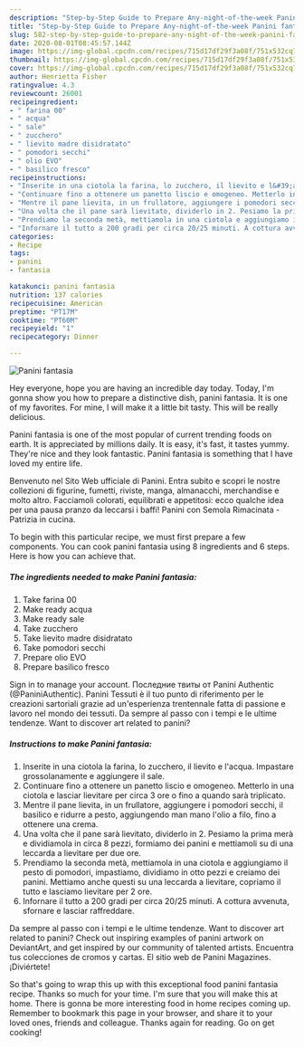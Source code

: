 ```yaml
---
description: "Step-by-Step Guide to Prepare Any-night-of-the-week Panini fantasia"
title: "Step-by-Step Guide to Prepare Any-night-of-the-week Panini fantasia"
slug: 582-step-by-step-guide-to-prepare-any-night-of-the-week-panini-fantasia
date: 2020-08-01T08:45:57.144Z
image: https://img-global.cpcdn.com/recipes/715d17df29f3a08f/751x532cq70/panini-fantasia-recipe-main-photo.jpg
thumbnail: https://img-global.cpcdn.com/recipes/715d17df29f3a08f/751x532cq70/panini-fantasia-recipe-main-photo.jpg
cover: https://img-global.cpcdn.com/recipes/715d17df29f3a08f/751x532cq70/panini-fantasia-recipe-main-photo.jpg
author: Henrietta Fisher
ratingvalue: 4.3
reviewcount: 26001
recipeingredient:
- " farina 00"
- " acqua"
- " sale"
- " zucchero"
- " lievito madre disidratato"
- " pomodori secchi"
- " olio EVO"
- " basilico fresco"
recipeinstructions:
- "Inserite in una ciotola la farina, lo zucchero, il lievito e l&#39;acqua. Impastare grossolanamente e aggiungere il sale."
- "Continuare fino a ottenere un panetto liscio e omogeneo. Metterlo in una ciotola e lasciar lievitare per circa 3 ore o fino a quando sarà triplicato."
- "Mentre il pane lievita, in un frullatore, aggiungere i pomodori secchi, il basilico e ridurre a pesto, aggiungendo man mano l&#39;olio a filo, fino a ottenere una crema."
- "Una volta che il pane sarà lievitato, dividerlo in 2. Pesiamo la prima merà e dividiamola in circa 8 pezzi, formiamo dei panini e mettiamoli su di una leccarda a lievitare per due ore."
- "Prendiamo la seconda metà, mettiamola in una ciotola e aggiungiamo il pesto di pomodori, impastiamo, dividiamo in otto pezzi e creiamo dei panini. Mettiamo anche questi su una leccarda a lievitare, copriamo il tutto e lasciamo lievitare per 2 ore."
- "Infornare il tutto a 200 gradi per circa 20/25 minuti. A cottura avvenuta, sfornare e lasciar raffreddare."
categories:
- Recipe
tags:
- panini
- fantasia

katakunci: panini fantasia 
nutrition: 137 calories
recipecuisine: American
preptime: "PT17M"
cooktime: "PT60M"
recipeyield: "1"
recipecategory: Dinner

---
```



![Panini fantasia](https://img-global.cpcdn.com/recipes/715d17df29f3a08f/751x532cq70/panini-fantasia-recipe-main-photo.jpg)

Hey everyone, hope you are having an incredible day today. Today, I'm gonna show you how to prepare a distinctive dish, panini fantasia. It is one of my favorites. For mine, I will make it a little bit tasty. This will be really delicious.

Panini fantasia is one of the most popular of current trending foods on earth. It is appreciated by millions daily. It is easy, it's fast, it tastes yummy. They're nice and they look fantastic. Panini fantasia is something that I have loved my entire life.

Benvenuto nel Sito Web ufficiale di Panini. Entra subito e scopri le nostre collezioni di figurine, fumetti, riviste, manga, almanacchi, merchandise e molto altro. Facciamoli colorati, equilibrati e appetitosi: ecco qualche idea per una pausa pranzo da leccarsi i baffi! Panini con Semola Rimacinata - Patrizia in cucina.


To begin with this particular recipe, we must first prepare a few components. You can cook panini fantasia using 8 ingredients and 6 steps. Here is how you can achieve that.

<!--inarticleads1-->

##### The ingredients needed to make Panini fantasia:

1. Take  farina 00
1. Make ready  acqua
1. Make ready  sale
1. Take  zucchero
1. Take  lievito madre disidratato
1. Take  pomodori secchi
1. Prepare  olio EVO
1. Prepare  basilico fresco


Sign in to manage your account. Последние твиты от Panini Authentic (@PaniniAuthentic). Panini Tessuti è il tuo punto di riferimento per le creazioni sartoriali grazie ad un&#39;esperienza trentennale fatta di passione e lavoro nel mondo dei tessuti. Da sempre al passo con i tempi e le ultime tendenze. Want to discover art related to panini? 

<!--inarticleads2-->

##### Instructions to make Panini fantasia:

1. Inserite in una ciotola la farina, lo zucchero, il lievito e l&#39;acqua. Impastare grossolanamente e aggiungere il sale.
1. Continuare fino a ottenere un panetto liscio e omogeneo. Metterlo in una ciotola e lasciar lievitare per circa 3 ore o fino a quando sarà triplicato.
1. Mentre il pane lievita, in un frullatore, aggiungere i pomodori secchi, il basilico e ridurre a pesto, aggiungendo man mano l&#39;olio a filo, fino a ottenere una crema.
1. Una volta che il pane sarà lievitato, dividerlo in 2. Pesiamo la prima merà e dividiamola in circa 8 pezzi, formiamo dei panini e mettiamoli su di una leccarda a lievitare per due ore.
1. Prendiamo la seconda metà, mettiamola in una ciotola e aggiungiamo il pesto di pomodori, impastiamo, dividiamo in otto pezzi e creiamo dei panini. Mettiamo anche questi su una leccarda a lievitare, copriamo il tutto e lasciamo lievitare per 2 ore.
1. Infornare il tutto a 200 gradi per circa 20/25 minuti. A cottura avvenuta, sfornare e lasciar raffreddare.


Da sempre al passo con i tempi e le ultime tendenze. Want to discover art related to panini? Check out inspiring examples of panini artwork on DeviantArt, and get inspired by our community of talented artists. Encuentra tus colecciones de cromos y cartas. El sitio web de Panini Magazines. ¡Diviértete! 

So that's going to wrap this up with this exceptional food panini fantasia recipe. Thanks so much for your time. I'm sure that you will make this at home. There is gonna be more interesting food in home recipes coming up. Remember to bookmark this page in your browser, and share it to your loved ones, friends and colleague. Thanks again for reading. Go on get cooking!
